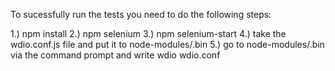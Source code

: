 To sucessfully run the tests you need to do the following steps:

1.) npm install
2.) npm selenium
3.) npm selenium-start
4.) take the wdio.conf.js file and put it to node-modules/.bin
5.) go to node-modules/.bin via the command prompt and write wdio wdio.conf